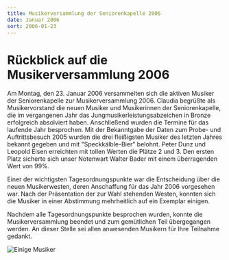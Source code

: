 ```yaml
---
title: Musikerversammlung der Seniorenkapelle 2006
date: Januar 2006
sort: 2006-01-23
---
```


Rückblick auf die Musikerversammlung 2006
=========================================

Am Montag, den 23. Januar 2006 versammelten sich die aktiven Musiker der Seniorenkapelle zur Musikerversammlung 2006. Claudia begrüßte als Musikervorstand die neuen Musiker und Musikerinnen der Seniorenkapelle, die im vergangenen Jahr das Jungmusikerleistungsabzeichen in Bronze erfolgreich absolviert haben. Anschließend wurden die Termine für das laufende Jahr besprochen. Mit der Bekanntgabe der Daten zum Probe- und Auftrittsbesuch 2005 wurden die drei fleißigsten Musiker des letzten Jahres bekannt gegeben und mit "Speckkälble-Bier" belohnt. Peter Dunz und Leopold Eisen erreichten mit tollen Werten die Plätze 2 und 3. Den ersten Platz sicherte sich unser Notenwart Walter Bader mit einem überragenden Wert von 99%. 

Einer der wichtigsten Tagesordnungspunkte war die Entscheidung über die neuen Musikerwesten, deren Anschaffung für das Jahr 2006 vorgesehen war. Nach der Präsentation der zur Wahl stehenden Westen, konnten sich die Musiker in einer Abstimmung mehrheitlich auf ein Exemplar einigen. 

Nachdem alle Tagesordnungspunkte besprochen wurden, konnte die Musikerversammlung beendet und zum gemütlichen Teil übergegangen werden. An dieser Stelle sei allen anwesenden Musikern für Ihre Teilnahme gedankt.

![Einige Musiker](/images/rueckblick/musikerversammlung06.jpg)

